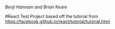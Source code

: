 *Benji Hannam and Brian Keare*

#React Test Project based off the tutorial from https://facebook.github.io/react/tutorial/tutorial.html
